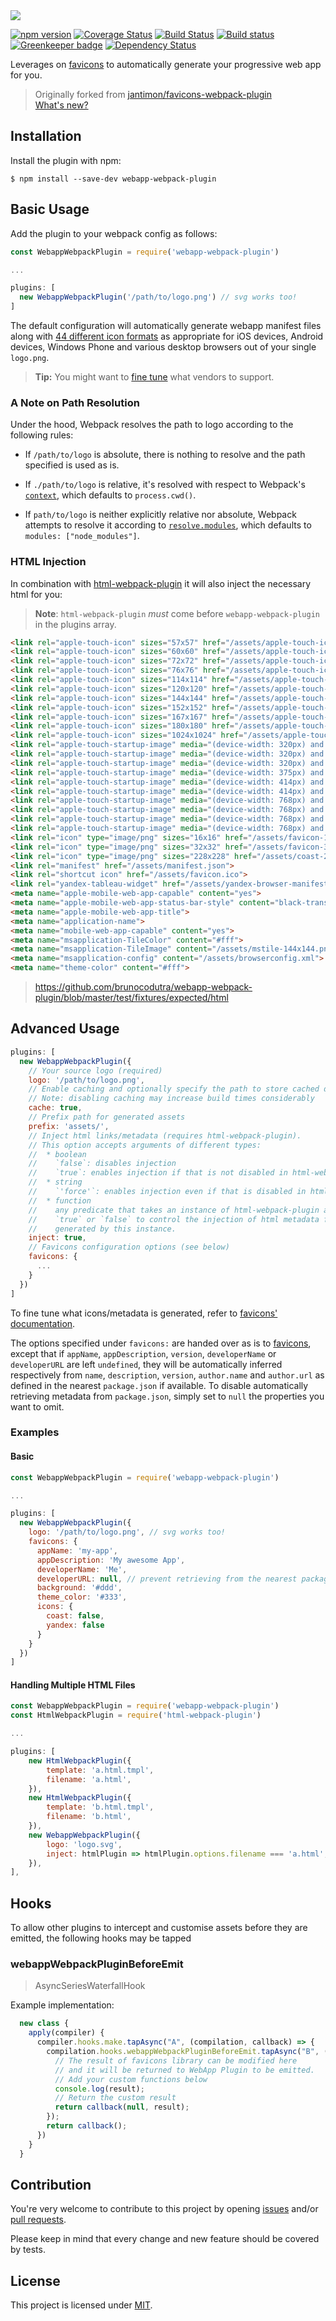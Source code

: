 <img src="logo/logo_wwp_color/logo_wwp_color_low_res.png?raw=true"/>

[![npm version](https://badge.fury.io/js/webapp-webpack-plugin.svg)](http://badge.fury.io/js/webapp-webpack-plugin)
[![Coverage Status](https://coveralls.io/repos/github/brunocodutra/webapp-webpack-plugin/badge.svg?branch=master)](https://coveralls.io/github/brunocodutra/webapp-webpack-plugin?branch=master)
[![Build Status](https://travis-ci.org/brunocodutra/webapp-webpack-plugin.svg?branch=master)](https://travis-ci.org/brunocodutra/webapp-webpack-plugin)
[![Build status](https://ci.appveyor.com/api/projects/status/q1ntrbmkhmdmw0ep/branch/master?svg=true)](https://ci.appveyor.com/project/brunocodutra/webapp-webpack-plugin/branch/master)
[![Greenkeeper badge](https://badges.greenkeeper.io/brunocodutra/webapp-webpack-plugin.svg)](https://greenkeeper.io/)
[![Dependency Status](https://david-dm.org/brunocodutra/webapp-webpack-plugin.svg)](https://david-dm.org/brunocodutra/webapp-webpack-plugin)

Leverages on [favicons] to automatically generate your progressive web app for you.

> Originally forked from [jantimon/favicons-webpack-plugin](https://github.com/jantimon/favicons-webpack-plugin)
> <br/>[What's new?](https://github.com/brunocodutra/webapp-webpack-plugin/releases)

## Installation

Install the plugin with npm:
```shell
$ npm install --save-dev webapp-webpack-plugin
```

## Basic Usage

Add the plugin to your webpack config as follows:

```javascript
const WebappWebpackPlugin = require('webapp-webpack-plugin')

...

plugins: [
  new WebappWebpackPlugin('/path/to/logo.png') // svg works too!
]
```

The default configuration will automatically generate webapp manifest files along with
[44 different icon formats](https://github.com/brunocodutra/webapp-webpack-plugin/tree/master/test/fixtures/expected/default)
as appropriate for iOS devices, Android devices, Windows Phone and various desktop browsers out of your single `logo.png`.

> **Tip:** You might want to [fine tune](#advanced-usage) what vendors to support.

### A Note on Path Resolution

Under the hood, Webpack resolves the path to logo according to the following
rules:

* If `/path/to/logo` is absolute, there is nothing to resolve and the path
specified is used as is.

* If `./path/to/logo` is relative, it's resolved with respect to Webpack's
[`context`](https://webpack.js.org/configuration/entry-context/#context),
which defaults to `process.cwd()`.

* If `path/to/logo` is neither explicitly relative nor absolute,
Webpack attempts to resolve it according to
[`resolve.modules`](https://webpack.js.org/configuration/resolve/#resolve-modules),
which defaults to `modules: ["node_modules"]`.

### HTML Injection

In combination with [html-webpack-plugin](https://github.com/ampedandwired/html-webpack-plugin) it will also inject the necessary html for you:

> **Note**: `html-webpack-plugin` _must_ come before `webapp-webpack-plugin` in the plugins array.

```html
<link rel="apple-touch-icon" sizes="57x57" href="/assets/apple-touch-icon-57x57.png">
<link rel="apple-touch-icon" sizes="60x60" href="/assets/apple-touch-icon-60x60.png">
<link rel="apple-touch-icon" sizes="72x72" href="/assets/apple-touch-icon-72x72.png">
<link rel="apple-touch-icon" sizes="76x76" href="/assets/apple-touch-icon-76x76.png">
<link rel="apple-touch-icon" sizes="114x114" href="/assets/apple-touch-icon-114x114.png">
<link rel="apple-touch-icon" sizes="120x120" href="/assets/apple-touch-icon-120x120.png">
<link rel="apple-touch-icon" sizes="144x144" href="/assets/apple-touch-icon-144x144.png">
<link rel="apple-touch-icon" sizes="152x152" href="/assets/apple-touch-icon-152x152.png">
<link rel="apple-touch-icon" sizes="167x167" href="/assets/apple-touch-icon-167x167.png">
<link rel="apple-touch-icon" sizes="180x180" href="/assets/apple-touch-icon-180x180.png">
<link rel="apple-touch-icon" sizes="1024x1024" href="/assets/apple-touch-icon-1024x1024.png">
<link rel="apple-touch-startup-image" media="(device-width: 320px) and (device-height: 480px) and (-webkit-device-pixel-ratio: 1)" href="/assets/apple-touch-startup-image-320x460.png">
<link rel="apple-touch-startup-image" media="(device-width: 320px) and (device-height: 480px) and (-webkit-device-pixel-ratio: 2)" href="/assets/apple-touch-startup-image-640x920.png">
<link rel="apple-touch-startup-image" media="(device-width: 320px) and (device-height: 568px) and (-webkit-device-pixel-ratio: 2)" href="/assets/apple-touch-startup-image-640x1096.png">
<link rel="apple-touch-startup-image" media="(device-width: 375px) and (device-height: 667px) and (-webkit-device-pixel-ratio: 2)" href="/assets/apple-touch-startup-image-750x1294.png">
<link rel="apple-touch-startup-image" media="(device-width: 414px) and (device-height: 736px) and (orientation: landscape) and (-webkit-device-pixel-ratio: 3)" href="/assets/apple-touch-startup-image-1182x2208.png">
<link rel="apple-touch-startup-image" media="(device-width: 414px) and (device-height: 736px) and (orientation: portrait) and (-webkit-device-pixel-ratio: 3)" href="/assets/apple-touch-startup-image-1242x2148.png">
<link rel="apple-touch-startup-image" media="(device-width: 768px) and (device-height: 1024px) and (orientation: landscape) and (-webkit-device-pixel-ratio: 1)" href="/assets/apple-touch-startup-image-748x1024.png">
<link rel="apple-touch-startup-image" media="(device-width: 768px) and (device-height: 1024px) and (orientation: landscape) and (-webkit-device-pixel-ratio: 2)" href="/assets/apple-touch-startup-image-1496x2048.png">
<link rel="apple-touch-startup-image" media="(device-width: 768px) and (device-height: 1024px) and (orientation: portrait) and (-webkit-device-pixel-ratio: 1)" href="/assets/apple-touch-startup-image-768x1004.png">
<link rel="apple-touch-startup-image" media="(device-width: 768px) and (device-height: 1024px) and (orientation: portrait) and (-webkit-device-pixel-ratio: 2)" href="/assets/apple-touch-startup-image-1536x2008.png">
<link rel="icon" type="image/png" sizes="16x16" href="/assets/favicon-16x16.png">
<link rel="icon" type="image/png" sizes="32x32" href="/assets/favicon-32x32.png">
<link rel="icon" type="image/png" sizes="228x228" href="/assets/coast-228x228.png">
<link rel="manifest" href="/assets/manifest.json">
<link rel="shortcut icon" href="/assets/favicon.ico">
<link rel="yandex-tableau-widget" href="/assets/yandex-browser-manifest.json">
<meta name="apple-mobile-web-app-capable" content="yes">
<meta name="apple-mobile-web-app-status-bar-style" content="black-translucent">
<meta name="apple-mobile-web-app-title">
<meta name="application-name">
<meta name="mobile-web-app-capable" content="yes">
<meta name="msapplication-TileColor" content="#fff">
<meta name="msapplication-TileImage" content="/assets/mstile-144x144.png">
<meta name="msapplication-config" content="/assets/browserconfig.xml">
<meta name="theme-color" content="#fff">
```

> https://github.com/brunocodutra/webapp-webpack-plugin/blob/master/test/fixtures/expected/html

## Advanced Usage

```javascript
plugins: [
  new WebappWebpackPlugin({
    // Your source logo (required)
    logo: '/path/to/logo.png',
    // Enable caching and optionally specify the path to store cached data
    // Note: disabling caching may increase build times considerably
    cache: true,
    // Prefix path for generated assets
    prefix: 'assets/',
    // Inject html links/metadata (requires html-webpack-plugin).
    // This option accepts arguments of different types:
    //  * boolean
    //    `false`: disables injection
    //    `true`: enables injection if that is not disabled in html-webpack-plugin
    //  * string
    //    `'force'`: enables injection even if that is disabled in html-webpack-plugin
    //  * function
    //    any predicate that takes an instance of html-webpack-plugin and returns either
    //    `true` or `false` to control the injection of html metadata for the html files
    //    generated by this instance.
    inject: true,
    // Favicons configuration options (see below)
    favicons: {
      ...
    }
  })
]
```

To fine tune what icons/metadata is generated, refer to
[favicons' documentation](https://github.com/haydenbleasel/favicons#usage).

The options specified under `favicons:` are handed over as is to [favicons],
except that if `appName`, `appDescription`, `version`, `developerName` or
`developerURL` are left `undefined`, they will be automatically inferred
respectively from `name`, `description`, `version`, `author.name` and
`author.url` as defined in the nearest `package.json` if available.
To disable automatically retrieving metadata from `package.json`, simply set
to `null` the properties you want to omit.

### Examples

#### Basic

```javascript
const WebappWebpackPlugin = require('webapp-webpack-plugin')

...

plugins: [
  new WebappWebpackPlugin({
    logo: '/path/to/logo.png', // svg works too!
    favicons: {
      appName: 'my-app',
      appDescription: 'My awesome App',
      developerName: 'Me',
      developerURL: null, // prevent retrieving from the nearest package.json
      background: '#ddd',
      theme_color: '#333',
      icons: {
        coast: false,
        yandex: false
      }
    }
  })
]
```

#### Handling Multiple HTML Files

```javascript
const WebappWebpackPlugin = require('webapp-webpack-plugin')
const HtmlWebpackPlugin = require('html-webpack-plugin')

...

plugins: [
    new HtmlWebpackPlugin({
        template: 'a.html.tmpl',
        filename: 'a.html',
    }),
    new HtmlWebpackPlugin({
        template: 'b.html.tmpl',
        filename: 'b.html',
    }),
    new WebappWebpackPlugin({
        logo: 'logo.svg',
        inject: htmlPlugin => htmlPlugin.options.filename === 'a.html',
    }),
],
```

## Hooks

To allow other plugins to intercept and customise assets before they are emitted, the following hooks may be tapped

### webappWebpackPluginBeforeEmit

> AsyncSeriesWaterfallHook

Example implementation:

```js
  new class {
    apply(compiler) {
      compiler.hooks.make.tapAsync("A", (compilation, callback) => {
        compilation.hooks.webappWebpackPluginBeforeEmit.tapAsync("B", (result, callback) => {
          // The result of favicons library can be modified here
          // and it will be returned to WebApp Plugin to be emitted.
          // Add your custom functions below
          console.log(result);
          // Return the custom result
          return callback(null, result);
        });
        return callback();
      })
    }
  }
```

## Contribution

You're very welcome to contribute to this project by opening
[issues](https://github.com/brunocodutra/webapp-webpack-plugin/issues) and/or
[pull requests](https://github.com/brunocodutra/webapp-webpack-plugin/pulls).

Please keep in mind that every change and new feature should be covered by
tests.

## License

This project is licensed under [MIT](https://github.com/brunocodutra/webapp-webpack-plugin/blob/master/LICENSE).

[favicons]: https://github.com/haydenbleasel/favicons
